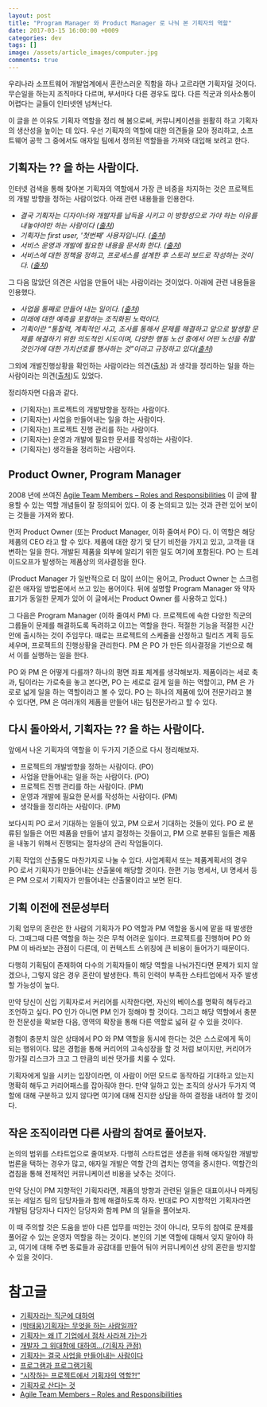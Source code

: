 ```yaml
---
layout: post
title: "Program Manager 와 Product Manager 로 나눠 본 기획자의 역할"
date: 2017-03-15 16:00:00 +0009
categories: dev
tags: []
image: /assets/article_images/computer.jpg
comments: true
---
```


우리나라 소프트웨어 개발업계에서 혼란스러운 직함을 하나 고르라면 기획자일 것이다. 무슨일을 하는지 조직마다 다르며, 부서마다 다른 경우도 많다. 다른 직군과 의사소통이 어렵다는 글들이 인터넷엔 넘쳐난다.

이 글을 쓴 이유도 기획자 역할을 정리 해 봄으로써, 커뮤니케이션을 원활히 하고 기획자의 생산성을 높이는 데 있다. 우선 기획자의 역할에 대한 의견들을 모아 정리하고, 소프트웨어 공학 그 중에서도 애자일 팀에서 정의된 역할들을 가져와 대입해 보려고 한다.

## 기획자는 ?? 을 하는 사람이다.
인터넷 검색을 통해 찾아본 기획자의 역할에서 가장 큰 비중을 차지하는 것은 프로젝트의 개발 방향을 정하는 사람이었다. 아래 관련 내용들을 인용한다.

* *결국 기획자는 디자이너와 개발자를 납득을 시키고 이 방향성으로 가야 하는 이유를 내놓아야만 하는 사람이다 ([출처](http://ppss.kr/archives/18885))*
* *기획자는 first user, '첫번째’ 사용자입니다. ([출처](http://m.inews24.com/view.php?g_serial=570359&g_menu=042105))*
* *서비스 운영과 개발에 필요한 내용을 문서화 한다. ([출처](http://seokjun.kr/why-engineers-become-ceo/))*
* *서비스에 대한 정책을 정하고, 프로세스를 설계한 후 스토리 보드로 작성하는 것이다. ([출처](http://www.vonzone.kr/%EA%B0%9C%EB%B0%9C%EC%9E%90-%EA%B7%B8-%EC%9C%84%EB%8C%80%ED%95%A8%EC%97%90-%EB%8C%80%ED%95%98%EC%97%AC-%EA%B8%B0%ED%9A%8D%EC%9E%90-%EA%B4%80%EC%A0%90/))*


그 다음 많았던 의견은 사업을 만들어 내는 사람이라는 것이었다. 아래에 관련 내용들을 인용했다.

* *사업을 통째로 만들어 내는 일이다. ([출처](https://brunch.co.kr/@wjdrudwls87/17))*
* *미래에 대한 예측을 포함하는 조직화된 노력이다.*
* *기획이란 “통찰력, 계획적인 사고, 조사를 통해서 문제를 해결하고 앞으로 발생할 문제를 해결하기 위한 의도적인 시도이며, 다양한 행동 노선 중에서 어떤 노선을 취할 것인가에 대한 가치선호를 행사하는 것”이라고 규정하고 있다([출처](http://blog.daum.net/joeun0255/14))*

그외에 개발진행상황을 확인하는 사람이라는 의견([출처](https://medium.com/@baejinho/%EC%8B%9C%EC%9E%91%ED%95%98%EB%8A%94-%ED%94%84%EB%A1%9C%EC%A0%9D%ED%8A%B8%EC%97%90%EC%84%9C-%EA%B8%B0%ED%9A%8D%EC%9E%90%EC%9D%98-%EC%97%AD%ED%95%A0-d59f18716972#.72lr3kwhu)) 과 생각을 정리하는 일을 하는 사람이라는 의견([출처](http://www.huffingtonpost.kr/woojung-kim/story_b_7590650.html))도 있었다.

정리하자면 다음과 같다.

* (기획자는) 프로젝트의 개발방향을 정하는 사람이다.
* (기획자는) 사업을 만들어내는 일을 하는 사람이다.
* (기획자는) 프로젝트 진행 관리를 하는 사람이다.
* (기획자는) 운영과 개발에 필요한 문서를 작성하는 사람이다.
* (기획자는) 생각들을 정리하는 사람이다.

## Product Owner, Program Manager
2008 년에 쓰여진 [Agile Team Members – Roles and Responsibilities](https://aaron.sanders.name/agile-team-members-roles-and-responsibilities/) 이 글에 활용할 수 있는 역할 개념들이 잘 정의되어 있다. 이 중 논의되고 있는 것과 관련 있어 보이는 것들을 가져와 봤다.

먼저 Product Owner (또는 Product Manager, 이하 줄여서 PO) 다. 이 역할은 해당 제품의 CEO 라고 할 수 있다. 제품에 대한 장기 및 단기 비전을 가지고 있고, 고객을 대변하는 일을 한다. 개발된 제품을 외부에 알리기 위한 일도 여기에 포함된다. PO 는 트레이드오프가 발생하는 제품상의 의사결정을 한다.

(Product Manager 가 일반적으로 더 많이 쓰이는 용어고, Product Owner 는 스크럼 같은 애자일 방법론에서 쓰고 있는 용어이다. 뒤에 설명할 Program Manager 와 약자표기가 동일한 문제가 있어 이 글에서는 Product Owner 를 사용하고 있다.)

그 다음은 Program Manager (이하 줄여서 PM) 다. 프로젝트에 속한 다양한 직군의 그룹들이 문제를 해결하도록 독려하고 이끄는 역할을 한다. 적절한 기능을 적절한 시간 안에 출시하는 것이 주임무다. 때로는 프로젝트의 스케줄을 산정하고 릴리즈 계획 등도 세우며, 프로젝트의 진행상황을 관리한다. PM 은 PO 가 만든 의사결정을 기반으로 해서 이를 실행하는 일을 한다.

PO 와 PM 은 어떻게 다를까? 하나의 평면 좌표 체계를 생각해보자. 제품이라는 세로 축과, 팀이라는 가로축을 놓고 본다면, PO 는 세로로 길게 일을 하는 역할이고, PM 은 가로로 넓게 일을 하는 역할이라고 볼 수 있다. PO 는 하나의 제품에 있어 전문가라고 볼 수 있다면, PM 은 여러개의 제품을 만들어 내는 팀전문가라고 할 수 있다.

## 다시 돌아와서, 기획자는 ?? 을 하는 사람이다.
앞에서 나온 기획자의 역할을 이 두가지 기준으로 다시 정리해보자.

* 프로젝트의 개발방향을 정하는 사람이다. (PO)
* 사업을 만들어내는 일을 하는 사람이다. (PO)
* 프로젝트 진행 관리를 하는 사람이다. (PM)
* 운영과 개발에 필요한 문서를 작성하는 사람이다. (PM)
* 생각들을 정리하는 사람이다. (PM)

보다시피 PO 로서 기대하는 일들이 있고, PM 으로서 기대하는 것들이 있다. PO 로 분류된 일들은 어떤 제품을 만들어 낼지 결정하는 것들이고, PM 으로 분류된 일들은 제품을 내놓기 위해서 진행되는 절차상의 관리 작업들이다.

기획 작업의 산출물도 마찬가지로 나눌 수 있다. 사업계획서 또는 제품계획서의 경우 PO 로서 기획자가 만들어내는 산출물에 해당할 것이다. 한편 기능 명세서, UI 명세서 등은 PM 으로서 기획자가 만들어내는 산출물이라고 보면 된다.

## 기획 이전에 전문성부터
기획 업무의 혼란은 한 사람의 기획자가 PO 역할과 PM 역할을 동시에 맡을 때 발생한다. 그때그때 다른 역할을 하는 것은 무척 어려운 일이다. 프로젝트를 진행하며 PO 와 PM 이 바라보는 관점이 다른데, 이 컨텍스트 스위칭에 큰 비용이 들어가기 때문이다.

다행히 기획팀이 존재하여 다수의 기획자들이 해당 역할을 나눠가진다면 문제가 되지 않겠으나, 그렇지 않은 경우 혼란이 발생한다. 특히 인력이 부족한 스타트업에서 자주 발생할 가능성이 높다.

만약 당신이 신입 기획자로서 커리어를 시작한다면, 자신의 베이스를 명확히 해두라고 조언하고 싶다. PO 인가 아니면 PM 인가 정해야 할 것이다. 그리고 해당 역할에서 충분한 전문성을 확보한 다음, 영역의 확장을 통해 다른 역할로 넓혀 갈 수 있을 것이다.

경험이 충분치 않은 상태에서 PO 와 PM 역할을 동시에 한다는 것은 스스로에게 독이 되는 행위이다. 많은 경험을 통해 커리어의 고속성장을 할 것 처럼 보이지만, 커리어가 망가질 리스크가 크고 그 만큼의 비싼 댓가를 치룰 수 있다.

기획자에게 일을 시키는 입장이라면, 이 사람이 어떤 모드로 동작하길 기대하고 있는지 명확히 해두고 커리어패스를 잡아줘야 한다. 만약 일하고 있는 조직의 상사가 두가지 역할에 대해 구분하고 있지 않다면 여기에 대해 진지한 상담을 하여 결정을 내려야 할 것이다.

## 작은 조직이라면 다른 사람의 참여로 풀어보자.
논의의 범위를 스타트업으로 줄여보자. 다행히 스타트업은 생존을 위해 애자일한 개발방법론을 택하는 경우가 많고, 애자일 개발은 역할 간의 겹치는 영역을 중시한다. 역할간의 겹침을 통해 전체적인 커뮤니케이션 비용을 낮추는 것이다.

만약 당신이 PM 지향적인 기획자라면, 제품의 방향과 관련된 일들은 대표이사나 마케팅 또는 세일즈 팀의 담당자들과 함께 해결하도록 하자. 반대로 PO 지향적인 기획자라면 개발팀 담당자나 디자인 담당자와 함께 PM 의 일들을 풀어보자.

이 때 주의할 것은 도움을 받아 다른 업무를 떠안는 것이 아니라, 모두의 참여로 문제를 풀어갈 수 있는 운영자 역할을 하는 것이다. 본인의 기본 역할에 대해서 잊지 말아야 하고, 여기에 대해 주변 동료들과 공감대를 만들어 둬야 커뮤니케이션 상의 혼란을 방지할 수 있을 것이다.


# 참고글
* [기획자라는 직군에 대하여](http://ppss.kr/archives/18885)
* [(박태웅)기획자는 무엇을 하는 사람일까?](http://m.inews24.com/view.php?g_serial=570359&g_menu=042105)
* [기획자는 왜 IT 기업에서 점차 사라져 가는가](http://seokjun.kr/why-engineers-become-ceo/)
* [개발자 그 위대함에 대하여…(기획자 관점)](http://www.vonzone.kr/%EA%B0%9C%EB%B0%9C%EC%9E%90-%EA%B7%B8-%EC%9C%84%EB%8C%80%ED%95%A8%EC%97%90-%EB%8C%80%ED%95%98%EC%97%AC-%EA%B8%B0%ED%9A%8D%EC%9E%90-%EA%B4%80%EC%A0%90/)
* [기획자는 결국 사업을 만들어내는 사람이다](https://brunch.co.kr/@wjdrudwls87/17)
* [프로그램과 프로그램기획](http://blog.daum.net/joeun0255/14)
* [“시작하는 프로젝트에서 기획자의 역할?!”](https://medium.com/@baejinho/%EC%8B%9C%EC%9E%91%ED%95%98%EB%8A%94-%ED%94%84%EB%A1%9C%EC%A0%9D%ED%8A%B8%EC%97%90%EC%84%9C-%EA%B8%B0%ED%9A%8D%EC%9E%90%EC%9D%98-%EC%97%AD%ED%95%A0-d59f18716972#.72lr3kwhu)
* [기획자로 산다는 것](http://www.huffingtonpost.kr/woojung-kim/story_b_7590650.html)
* [Agile Team Members – Roles and Responsibilities](https://aaron.sanders.name/agile-team-members-roles-and-responsibilities/)

